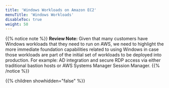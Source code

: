 ```yaml
---
title: 'Windows Workloads on Amazon EC2'
menuTitle: 'Windows Workloads'
disableToc: true
weight: 50
---
```


{{% notice note %}}
**Review Note:** Given that many customers have Windows workloads that they need to run on AWS, we need to highlight the more immediate foundation capabilities related to using Windows in case those workloads are part of the initial set of workloads to be deployed into production. For example: AD integration and secure RDP access via either traditional bastion hosts or AWS Systems Manager Session Manager.
{{% /notice %}}

{{% children showhidden="false" %}}
